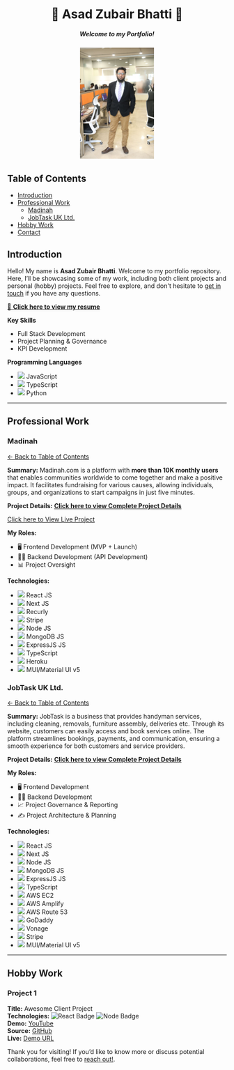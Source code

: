 <!-- 
  Replace `./asad.jpg` with the path or URL to your actual image. 
  If your image is in the root of the repository, you can use `./asad.jpg`.
  If it's hosted elsewhere, use the full URL (e.g., `https://example.com/asad.jpg`).
-->

<h1 align="center">🌟 Asad Zubair Bhatti 🌟</h1>
<h5 align="center">Welcome to my Portfolio!</h5>
<div align="center">
<img src="me-with-office-bg.jpeg" alt="Asad Zubair Bhatti" width="170" >
</div>

## Table of Contents
- [Introduction](#introduction)
- [Professional Work](#professional-work)
  - [Madinah](#madinah)
  - [JobTask UK Ltd.](#jobtask-uk-ltd)
- [Hobby Work](#hobby-work)
- [Contact](#contact)

## Introduction

Hello! My name is **Asad Zubair Bhatti**. Welcome to my portfolio repository. Here, I’ll be showcasing some of my work, including both client projects and personal (hobby) projects. Feel free to explore, and don't hesitate to [get in touch](mailto:bhatti.asad99@gmail.com) if you have any questions.

[📄 **Click here to view my resume**](https://drive.google.com/file/d/1tkGrEbgiNbKdo_wv-I5hKbRnn-kpO7HE/view?usp=sharing)

**Key Skills**
- Full Stack Development
- Project Planning & Governance
- KPI Development

**Programming Languages**
- <img src="https://encrypted-tbn0.gstatic.com/images?q=tbn:ANd9GcQxiL5_UGi2Ft1lCBH-dklG_TIe5kjwRHPEmQ&s" width="20px"> JavaScript
- <img src="https://upload.wikimedia.org/wikipedia/commons/thumb/4/4c/Typescript_logo_2020.svg/1200px-Typescript_logo_2020.svg.png" width="20px"> TypeScript
- <img src="https://encrypted-tbn0.gstatic.com/images?q=tbn:ANd9GcQAojdfiU-YTTglyAywGexed1DmziFkV5v1Yg&s" width="20px"> Python

---

## Professional Work

### Madinah
[← Back to Table of Contents](#table-of-contents)

**Summary:**
Madinah.com is a platform with **more than 10K monthly users** that enables communities worldwide to come together and make a positive impact. It facilitates fundraising for various causes, allowing individuals, groups, and organizations to start campaigns in just five minutes.

**Project Details:** [**Click here to view Complete Project Details**](docs/madinah.md)

[Click here to View Live Project](https://madinah.com/)

**My Roles:** 
- 🖥️ Frontend Development (MVP + Launch)
- 👨‍💻 Backend Development (API Development)
- 📊 Project Oversight

**Technologies:** 
- <img src="https://encrypted-tbn0.gstatic.com/images?q=tbn:ANd9GcSlGmKtrnxElpqw3AExKXPWWBulcwjlvDJa1Q&s" width="20px"> React JS
- <img src="https://encrypted-tbn0.gstatic.com/images?q=tbn:ANd9GcT-8_YuI-40uCn2rzzrmifB-AQfdFuX0xsGvA&s" width="20px"> Next JS
- <img src="https://encrypted-tbn0.gstatic.com/images?q=tbn:ANd9GcTmA14or0Iwoiuz1iN3T3YNWe-EX0u83mka7g&s" width="20px"> Recurly
- <img src="https://encrypted-tbn0.gstatic.com/images?q=tbn:ANd9GcTiqybNCvgAj4feiTj8BZ_5qZdFqJp4S07HOA&s" width="20px"> Stripe
- <img src="https://w1.pngwing.com/pngs/885/534/png-transparent-green-grass-nodejs-javascript-react-mean-angularjs-logo-symbol-thumbnail.png" width="20px"> Node JS
- <img src="https://cdn.worldvectorlogo.com/logos/mongodb-icon-1-1.svg" width="20px"> MongoDB JS
- <img src="https://encrypted-tbn0.gstatic.com/images?q=tbn:ANd9GcR2_RY4COV565Nju7b4ZI5tsPkJQT1imxdFXg&s" width="20px"> ExpressJS JS
- <img src="https://upload.wikimedia.org/wikipedia/commons/thumb/4/4c/Typescript_logo_2020.svg/768px-Typescript_logo_2020.svg.png" width="20px"> TypeScript
- <img src="https://encrypted-tbn0.gstatic.com/images?q=tbn:ANd9GcS1MXKKbbkRKXjSmCqACjxEgULs6Jzzom3STQ&s" width="20px"> Heroku
- <img src="https://encrypted-tbn0.gstatic.com/images?q=tbn:ANd9GcT5eWKWtRacZBDc33NENsW-OdRQ9BNMgMOalg&s" width="20px"> MUI/Material UI v5

### JobTask UK Ltd.
[← Back to Table of Contents](#table-of-contents)

**Summary:**
JobTask is a business that provides handyman services, including cleaning, removals, furniture assembly, deliveries etc. Through its website, customers can easily access and book services online. The platform streamlines bookings, payments, and communication, ensuring a smooth experience for both customers and service providers.

**Project Details:** [**Click here to view Complete Project Details**](docs/jobtask.md)

**My Roles:** 
- 🖥️ Frontend Development
- 👨‍💻 Backend Development
- 📈 Project Governance & Reporting
- ✍ Project Architecture & Planning

**Technologies:** 
- <img src="https://encrypted-tbn0.gstatic.com/images?q=tbn:ANd9GcSlGmKtrnxElpqw3AExKXPWWBulcwjlvDJa1Q&s" width="20px"> React JS
- <img src="https://encrypted-tbn0.gstatic.com/images?q=tbn:ANd9GcT-8_YuI-40uCn2rzzrmifB-AQfdFuX0xsGvA&s" width="20px"> Next JS
- <img src="https://w1.pngwing.com/pngs/885/534/png-transparent-green-grass-nodejs-javascript-react-mean-angularjs-logo-symbol-thumbnail.png" width="20px"> Node JS
- <img src="https://cdn.worldvectorlogo.com/logos/mongodb-icon-1-1.svg" width="20px"> MongoDB JS
- <img src="https://encrypted-tbn0.gstatic.com/images?q=tbn:ANd9GcR2_RY4COV565Nju7b4ZI5tsPkJQT1imxdFXg&s" width="20px"> ExpressJS JS
- <img src="https://upload.wikimedia.org/wikipedia/commons/thumb/4/4c/Typescript_logo_2020.svg/768px-Typescript_logo_2020.svg.png" width="20px"> TypeScript
- <img src="https://encrypted-tbn0.gstatic.com/images?q=tbn:ANd9GcSqX9ilNtkRJvMeancrBjulZLftBdDkc3rImQ&s" width="20px"> AWS EC2
- <img src="https://encrypted-tbn0.gstatic.com/images?q=tbn:ANd9GcT2_cYJeSxI8-Za9ctB6OsGYL4Gislqs_CeEw&s" width="20px"> AWS Amplify
- <img src="https://encrypted-tbn0.gstatic.com/images?q=tbn:ANd9GcRRDaThaXfXl7J5PbpaRYi6-D-k0Dg7aM43xw&s" width="20px"> AWS Route 53
- <img src="https://encrypted-tbn0.gstatic.com/images?q=tbn:ANd9GcS1mGkOt5_BUZ77gmxvEnDBN7FWSSEv3dtmgw&s" width="20px"> GoDaddy
- <img src="https://encrypted-tbn0.gstatic.com/images?q=tbn:ANd9GcT0umzknxSSbMcb6JY5pXIjxxcTHIedM1Y8gA&s" width="20px"> Vonage
- <img src="https://encrypted-tbn0.gstatic.com/images?q=tbn:ANd9GcTiqybNCvgAj4feiTj8BZ_5qZdFqJp4S07HOA&s" width="20px"> Stripe
- <img src="https://encrypted-tbn0.gstatic.com/images?q=tbn:ANd9GcT5eWKWtRacZBDc33NENsW-OdRQ9BNMgMOalg&s" width="20px"> MUI/Material UI v5

---

## Hobby Work

### Project 1  
**Title:** Awesome Client Project  
**Technologies:** ![React Badge](...) ![Node Badge](...)  
**Demo:** [YouTube](https://youtube.com)  
**Source:** [GitHub](https://github.com)  
**Live:** [Demo URL](https://example.com)  

Thank you for visiting! 
If you’d like to know more or discuss potential collaborations, feel free to [reach out!](mailto:bhatti.asad99@gmail.com).
